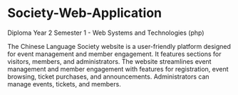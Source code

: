 # Society-Web-Application
Diploma Year 2 Semester 1 - Web Systems and Technologies (php)

The Chinese Language Society website is a user-friendly platform designed for event management and member engagement. It features sections for visitors, members, and administrators. The website streamlines event management and member engagement with features for registration, event browsing, ticket purchases, and announcements. Administrators can manage events, tickets, and members.
